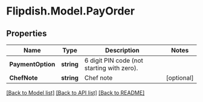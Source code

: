 # Flipdish.Model.PayOrder
## Properties

Name | Type | Description | Notes
------------ | ------------- | ------------- | -------------
**PaymentOption** | **string** | 6 digit PIN code (not starting with zero). | 
**ChefNote** | **string** | Chef note | [optional] 

[[Back to Model list]](../README.md#documentation-for-models) [[Back to API list]](../README.md#documentation-for-api-endpoints) [[Back to README]](../README.md)


